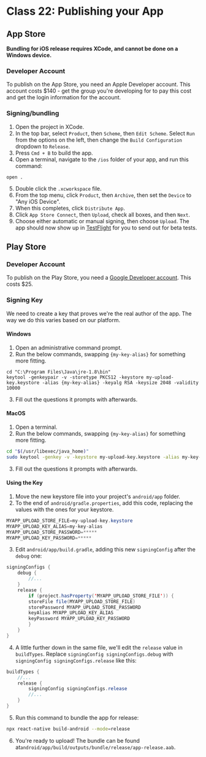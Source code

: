 # Class 22: Publishing your App

## App Store
**Bundling for iOS release requires XCode, and cannot be done on a Windows device.**
### Developer Account
To publish on the App Store, you need an Apple Developer account. This account costs $140 - get the group you're developing for to pay this cost and get the login information for the account.

### Signing/bundling
1. Open the project in XCode.
2. In the top bar, select `Product`, then `Scheme`, then `Edit Scheme`. Select `Run` from the options on the left, then change the `Build Configuration` dropdown to `Release`.
3. Press `Cmd + B` to build the app.
4. Open a terminal, navigate to the `/ios` folder of your app, and run this command:
```shell
open .
```
5. Double click the `.xcworkspace` file.
6. From the top menu, click `Product`, then `Archive`, then set the `Device` to "Any iOS Device".
7. When this completes, click `Distribute App`.
8. Click `App Store Connect`, then `Upload`, check all boxes, and then `Next`.
9. Choose either automatic or manual signing, then choose `Upload`.
The app should now show up in [TestFlight](https://developer.apple.com/testflight/) for you to send out for beta tests.
## Play Store

### Developer Account
To publish on the Play Store, you need a [Google Developer account](https://play.google.com/console/u/0/signup). This costs $25.

### Signing Key
We need to create a key that proves we're the real author of the app. The way we do this varies based on our platform.
#### Windows
1. Open an administrative command prompt.
2. Run the below commands, swapping `{my-key-alias}` for something more fitting.
```shell
cd "C:\Program Files\Java\jre-1.8\bin"
keytool -genkeypair -v -storetype PKCS12 -keystore my-upload-key.keystore -alias {my-key-alias} -keyalg RSA -keysize 2048 -validity 10000
```
3. Fill out the questions it prompts with afterwards.

#### MacOS
1. Open a terminal.
2. Run the below commands, swapping `{my-key-alias}` for something more fitting.
```bash
cd "$(/usr/libexec/java_home)"
sudo keytool -genkey -v -keystore my-upload-key.keystore -alias my-key-alias -keyalg RSA -keysize 2048 -validity 10000
```
3. Fill out the questions it prompts with afterwards.

#### Using the Key
1. Move the new keystore file into your project's `android/app` folder.
2. To the end of `android/gradle.properties`, add this code, replacing the values with the ones for your keystore.
```java
MYAPP_UPLOAD_STORE_FILE=my-upload-key.keystore
MYAPP_UPLOAD_KEY_ALIAS=my-key-alias
MYAPP_UPLOAD_STORE_PASSWORD=*****
MYAPP_UPLOAD_KEY_PASSWORD=*****
```
3. Edit `android/app/build.gradle`, adding this new `signingConfig` after the `debug` one:
```java
signingConfigs {  
	debug {
		//...
	}
	release {  
		if (project.hasProperty('MYAPP_UPLOAD_STORE_FILE')) {  
		storeFile file(MYAPP_UPLOAD_STORE_FILE)  
		storePassword MYAPP_UPLOAD_STORE_PASSWORD  
		keyAlias MYAPP_UPLOAD_KEY_ALIAS  
		keyPassword MYAPP_UPLOAD_KEY_PASSWORD  
		}
	}
}
```
4. A little further down in the same file, we'll edit the `release` value in `buildTypes`. Replace `signingConfig signingConfigs.debug` with `signingConfig signingConfigs.release` like this:
```java
buildTypes { 
	//...
	release {
		signingConfig signingConfigs.release
		//... 
	}  
}
```
5. Run this command to bundle the app for release:
```bash
npx react-native build-android --mode=release
```
6. You're ready to upload! The bundle can be found at`android/app/build/outputs/bundle/release/app-release.aab`. 
